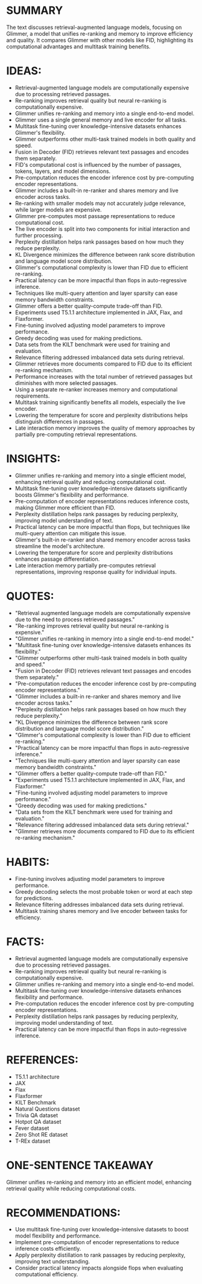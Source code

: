 # SUMMARY
The text discusses retrieval-augmented language models, focusing on Glimmer, a model that unifies re-ranking and memory to improve efficiency and quality. It compares Glimmer with other models like FID, highlighting its computational advantages and multitask training benefits.

# IDEAS:
- Retrieval-augmented language models are computationally expensive due to processing retrieved passages.
- Re-ranking improves retrieval quality but neural re-ranking is computationally expensive.
- Glimmer unifies re-ranking and memory into a single end-to-end model.
- Glimmer uses a single general memory and live encoder for all tasks.
- Multitask fine-tuning over knowledge-intensive datasets enhances Glimmer's flexibility.
- Glimmer outperforms other multi-task trained models in both quality and speed.
- Fusion in Decoder (FID) retrieves relevant text passages and encodes them separately.
- FID's computational cost is influenced by the number of passages, tokens, layers, and model dimensions.
- Pre-computation reduces the encoder inference cost by pre-computing encoder representations.
- Glimmer includes a built-in re-ranker and shares memory and live encoder across tasks.
- Re-ranking with smaller models may not accurately judge relevance, while larger models are expensive.
- Glimmer pre-computes most passage representations to reduce computational cost.
- The live encoder is split into two components for initial interaction and further processing.
- Perplexity distillation helps rank passages based on how much they reduce perplexity.
- KL Divergence minimizes the difference between rank score distribution and language model score distribution.
- Glimmer's computational complexity is lower than FID due to efficient re-ranking.
- Practical latency can be more impactful than flops in auto-regressive inference.
- Techniques like multi-query attention and layer sparsity can ease memory bandwidth constraints.
- Glimmer offers a better quality-compute trade-off than FID.
- Experiments used T5.1.1 architecture implemented in JAX, Flax, and Flaxformer.
- Fine-tuning involved adjusting model parameters to improve performance.
- Greedy decoding was used for making predictions.
- Data sets from the KILT benchmark were used for training and evaluation.
- Relevance filtering addressed imbalanced data sets during retrieval.
- Glimmer retrieves more documents compared to FID due to its efficient re-ranking mechanism.
- Performance increases with the total number of retrieved passages but diminishes with more selected passages.
- Using a separate re-ranker increases memory and computational requirements.
- Multitask training significantly benefits all models, especially the live encoder.
- Lowering the temperature for score and perplexity distributions helps distinguish differences in passages.
- Late interaction memory improves the quality of memory approaches by partially pre-computing retrieval representations.

# INSIGHTS:
- Glimmer unifies re-ranking and memory into a single efficient model, enhancing retrieval quality and reducing computational cost.
- Multitask fine-tuning over knowledge-intensive datasets significantly boosts Glimmer's flexibility and performance.
- Pre-computation of encoder representations reduces inference costs, making Glimmer more efficient than FID.
- Perplexity distillation helps rank passages by reducing perplexity, improving model understanding of text.
- Practical latency can be more impactful than flops, but techniques like multi-query attention can mitigate this issue.
- Glimmer's built-in re-ranker and shared memory encoder across tasks streamline the model's architecture.
- Lowering the temperature for score and perplexity distributions enhances passage differentiation.
- Late interaction memory partially pre-computes retrieval representations, improving response quality for individual inputs.

# QUOTES:
- "Retrieval augmented language models are computationally expensive due to the need to process retrieved passages."
- "Re-ranking improves retrieval quality but neural re-ranking is expensive."
- "Glimmer unifies re-ranking in memory into a single end-to-end model."
- "Multitask fine-tuning over knowledge-intensive datasets enhances its flexibility."
- "Glimmer outperforms other multi-task trained models in both quality and speed."
- "Fusion in Decoder (FID) retrieves relevant text passages and encodes them separately."
- "Pre-computation reduces the encoder inference cost by pre-computing encoder representations."
- "Glimmer includes a built-in re-ranker and shares memory and live encoder across tasks."
- "Perplexity distillation helps rank passages based on how much they reduce perplexity."
- "KL Divergence minimizes the difference between rank score distribution and language model score distribution."
- "Glimmer's computational complexity is lower than FID due to efficient re-ranking."
- "Practical latency can be more impactful than flops in auto-regressive inference."
- "Techniques like multi-query attention and layer sparsity can ease memory bandwidth constraints."
- "Glimmer offers a better quality-compute trade-off than FID."
- "Experiments used T5.1.1 architecture implemented in JAX, Flax, and Flaxformer."
- "Fine-tuning involved adjusting model parameters to improve performance."
- "Greedy decoding was used for making predictions."
- "Data sets from the KILT benchmark were used for training and evaluation."
- "Relevance filtering addressed imbalanced data sets during retrieval."
- "Glimmer retrieves more documents compared to FID due to its efficient re-ranking mechanism."

# HABITS:
- Fine-tuning involves adjusting model parameters to improve performance.
- Greedy decoding selects the most probable token or word at each step for predictions.
- Relevance filtering addresses imbalanced data sets during retrieval.
- Multitask training shares memory and live encoder between tasks for efficiency.

# FACTS:
- Retrieval augmented language models are computationally expensive due to processing retrieved passages.
- Re-ranking improves retrieval quality but neural re-ranking is computationally expensive.
- Glimmer unifies re-ranking and memory into a single end-to-end model.
- Multitask fine-tuning over knowledge-intensive datasets enhances flexibility and performance.
- Pre-computation reduces the encoder inference cost by pre-computing encoder representations.
- Perplexity distillation helps rank passages by reducing perplexity, improving model understanding of text.
- Practical latency can be more impactful than flops in auto-regressive inference.

# REFERENCES:
- T5.1.1 architecture
- JAX
- Flax
- Flaxformer
- KILT Benchmark
- Natural Questions dataset
- Trivia QA dataset
- Hotpot QA dataset
- Fever dataset
- Zero Shot RE dataset
- T-REx dataset

# ONE-SENTENCE TAKEAWAY
Glimmer unifies re-ranking and memory into an efficient model, enhancing retrieval quality while reducing computational costs.

# RECOMMENDATIONS:
- Use multitask fine-tuning over knowledge-intensive datasets to boost model flexibility and performance.
- Implement pre-computation of encoder representations to reduce inference costs efficiently.
- Apply perplexity distillation to rank passages by reducing perplexity, improving text understanding.
- Consider practical latency impacts alongside flops when evaluating computational efficiency.